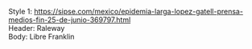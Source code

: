 Style 1: <https://sipse.com/mexico/epidemia-larga-lopez-gatell-prensa-medios-fin-25-de-junio-369797.html>\
Header: Raleway\
Body: Libre Franklin
